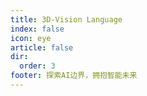 ```yaml
---
title: 3D-Vision Language
index: false
icon: eye
article: false
dir:
  order: 3
footer: 探索AI边界，拥抱智能未来  
---
```


<Catalog />
